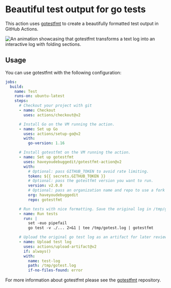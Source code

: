 # Beautiful test output for go tests

This action uses [gotestfmt](https://github.com/haveyoudebuggedit/gotestfmt) to create a beautifully formatted test output in GitHub Actions.

![An animation showcasing that gotestfmt transforms a text log into an interactive log with folding sections.](https://debugged.it/projects/gotestfmt/gotestfmt.svg)

## Usage

You can use gotestfmt with the following configuration:

```yaml
jobs:
  build:
    name: Test
    runs-on: ubuntu-latest
    steps:
      # Checkout your project with git
      - name: Checkout
        uses: actions/checkout@v2

      # Install Go on the VM running the action.
      - name: Set up Go
        uses: actions/setup-go@v2
        with:
          go-version: 1.16

      # Install gotestfmt on the VM running the action.
      - name: Set up gotestfmt
        uses: haveyoudebuggedit/gotestfmt-action@v2
        with:
          # Optional: pass GITHUB_TOKEN to avoid rate limiting.
          token: ${{ secrets.GITHUB_TOKEN }}
          # Optional: pass the gotestfmt version you want to run. 
          version: v2.0.0
          # Optional: pass an organization name and repo to use a fork
          org: haveyoudebuggedit
          repo: gotestfmt

      # Run tests with nice formatting. Save the original log in /tmp/gotest.log
      - name: Run tests
        run: |
          set -euo pipefail
          go test -v ./... 2>&1 | tee /tmp/gotest.log | gotestfmt

      # Upload the original go test log as an artifact for later review.
      - name: Upload test log
        uses: actions/upload-artifact@v2
        if: always()
        with:
          name: test-log
          path: /tmp/gotest.log
          if-no-files-found: error
```

For more information about gotestfmt please see the [gotestfmt](https://github.com/haveyoudebuggedit/gotestfmt) repository.